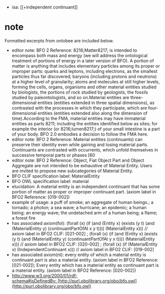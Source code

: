 - isa: [[+independent continuant]]

# note
Formatted excerpts from ontobee are included below.


-   editor note: BFO 2 Reference: 8216;Matter8217; is intended to encompass both mass and energy (we will address the ontological treatment of portions of energy in a later version of BFO). A portion of matter is anything that includes elementary particles among its proper or improper parts: quarks and leptons, including electrons, as the smallest particles thus far discovered; baryons (including protons and neutrons) at a higher level of granularity; atoms and molecules at still higher levels, forming the cells, organs, organisms and other material entities studied by biologists, the portions of rock studied by geologists, the fossils studied by paleontologists, and so on.Material entities are three-dimensional entities (entities extended in three spatial dimensions), as contrasted with the processes in which they participate, which are four-dimensional entities (entities extended also along the dimension of time).According to the FMA, material entities may have immaterial entities as parts 8211; including the entities identified below as sites; for example the interior (or 8216;lumen8217;) of your small intestine is a part of your body. BFO 2.0 embodies a decision to follow the FMA here.
-   editor note: BFO 2 Reference: Material entities (continuants) can preserve their identity even while gaining and losing material parts. Continuants are contrasted with occurrents, which unfold themselves in successive temporal parts or phases [60
-   editor note: BFO 2 Reference: Object, Fiat Object Part and Object Aggregate are not intended to be exhaustive of Material Entity. Users are invited to propose new subcategories of Material Entity.
-   BFO CLIF specification label: MaterialEntity
-   BFO OWL specification label: material
-   elucidation: A material entity is an independent continuant that has some portion of matter as proper or improper continuant part. (axiom label in BFO2 Reference: [019-002])
-   example of usage: a puff of smoke; an aggregate of human beings.; a tornado; a photon; a sea wave; a hurricane; an epidemic; a human being; an energy wave; the undetached arm of a human being; a flame; a forest fire
-   has associated axiom(fol): (forall (x) (if (and (Entity x) (exists (y t) (and (MaterialEntity y) (continuantPartOfAt x y t)))) (MaterialEntity x))) // axiom label in BFO2 CLIF: [021-002] ; (forall (x) (if (and (Entity x) (exists (y t) (and (MaterialEntity y) (continuantPartOfAt y x t)))) (MaterialEntity x))) // axiom label in BFO2 CLIF: [020-002] ; (forall (x) (if (MaterialEntity x) (IndependentContinuant x))) // axiom label in BFO2 CLIF: [019-002]
-   has associated axiom(nl): every entity of which a material entity is continuant part is also a material entity. (axiom label in BFO2 Reference: [021-002]); Every entity which has a material entity as continuant part is a material entity. (axiom label in BFO2 Reference: [020-002])
-   http://www.w3.org/2000/01/rdf-schema#isDefinedBy: [http://purl.obolibrary.org/obo/bfo.owl](http://purl.obolibrary.org/obo/bfo.owl)